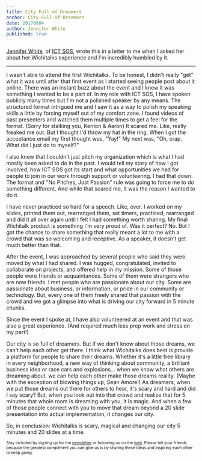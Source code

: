 ```yaml
---
title: City Full of Dreamers
anchor: City-Full-Of-Dreamers
date: 20170604
author: Jennifer White
published: true
---
```


[Jennifer White][Jennifer White], of [ICT SOS][ICT SOS], wrote this in a letter to me when I asked her about her Wichitalks experience and I'm incredibly humbled by it.
<hr>

I wasn't able to attend the first Wichitalks. To be honest, I didn't really "get" what it was until after that first event as I started seeing people post about it online. There was an instant buzz about the event and I knew it was something I wanted to be a part of. In my role with ICT SOS, I have spoken publicly many times but I'm not a polished speaker by any means. The structured format intrigued me and I saw it as a way to polish my speaking skills a little by forcing myself out of my comfort zone. I found videos of past presenters and watched them multiple times to get a feel for the format. (Sorry for stalking you, Kenton & Aaron) It scared me. Like, really freaked me out. But I thought I'd throw my hat in the ring. When I got the acceptance email my first thought was, "Yay!" My next was, "Oh, crap. What did I just do to myself?" 
 
I also knew that I couldn't just pitch my organization which is what I had mostly been asked to do in the past. I would tell my story of how I got involved, how ICT SOS got its start and what opportunities we had for people to join in our work through support or volunteering. I had that down. The format and "No Pitches, Just Passion" rule was going to force me to do something different. And while that scared me, it was the reason I wanted to do it. 
 
I have never practiced so hard for a speech. Like, ever. I worked on my slides, printed them out, rearranged them, set timers, practiced, rearranged and did it all over again until I felt I had something worth sharing. My final Wichitalk product is something I'm very proud of. Was it perfect? No. But I got the chance to share something that really meant a lot to me with a crowd that was so welcoming and receptive. As a speaker, it doesn't get much better than that. 
 
After the event, I was approached by several people who said they were moved by what I had shared. I was hugged, congratulated, invited to collaborate on projects, and offered help in my mission. Some of those people were friends or acquaintances. Some of them were strangers who are now friends. I met people who are passionate about our city. Some are passionate about business, or information, or pride in our community or technology. But, every one of them freely shared that passion with the crowd and we got a glimpse into what is driving our city forward in 5 minute chunks. 
 
Since the event I spoke at, I have also volunteered at an event and that was also a great experience. (And required much less prep work and stress on my part!) 
 
Our city is so full of dreamers. But if we don't know about those dreams, we can't help each other get there. I think what Wichitalks does best is provide a platform for people to share their dreams. Whether it's a little free library in every neighborhood, a new way of thinking about community, a brilliant business idea or race cars and explosions... when we know what others are dreaming about, we can help each other make those dreams reality. (Maybe with the exception of blowing things up, Sean Amore!) As dreamers, when we put those dreams out there for others to hear, it's scary and hard and did I say scary? But, when you look out into that crowd and realize that for 5 minutes that whole room is dreaming with you, it is magic. And when a few of those people connect with you to move that dream beyond a 20 slide presentation into actual implementation, it changes our city.
 
So, in conclusion: Wichitalks is scary, magical and changing our city 5 minutes and 20 slides at a time. 

<span style="font-size: 0.75em;">Stay included by signing up for the [newsletter][email signup] or following us on the [web][Twitter]. Please tell your friends because the greatest compliment you can give us is by sharing these ideas and inspiring each other to keep going.</span>

[email signup]: http://wichitalks.us14.list-manage.com/subscribe?u=9bee36d279ae536f6069559f7&id=be34ddd4bc
[ICT SOS]: http://ictsos.org/
[Jennifer White]: /jennifer-white
[patreon]: http://patreon.com/wichitalks
[Twitter]: https://twitter.com/wichitalks